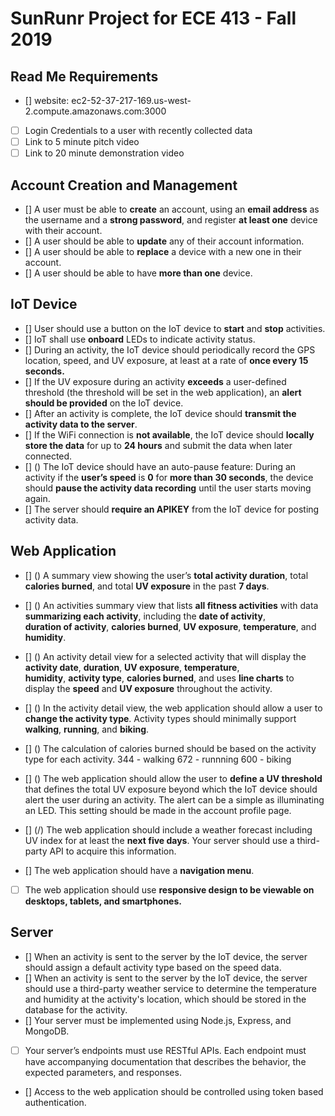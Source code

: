 # SunRunr Project for ECE 413 - Fall 2019

## Read Me Requirements
 - [] website: ec2-52-37-217-169.us-west-2.compute.amazonaws.com:3000
 - [ ] Login Credentials to a user with recently collected data
 - [ ] Link to 5 minute pitch video
 - [ ] Link to 20 minute demonstration video
## Account Creation and Management
 - [] A user must be able to **create** an account, using an **email address** as the username and a **strong password**, and register **at least one** device with their account.
 - [] A user should be able to **update** any of their account information.
 - [] A user should be able to **replace** a device with a new one in their account.
 - [] A user should be able to have **more than one** device.
## IoT Device
 - [] User should use a button on the IoT device to **start** and **stop** activities.
 - [] IoT shall use **onboard** LEDs to indicate activity status.
 - [] During an activity, the IoT device should periodically record the GPS location, speed, and UV exposure, at least at a rate of **once every 15 seconds.**
 - [] If the UV exposure during an activity **exceeds** a user-defined
       threshold (the threshold will be set in the web application), an
       **alert should be provided** on the IoT device.
 - [] After an activity is complete, the IoT device should **transmit the
       activity data to the server**.
 - [] If the WiFi connection is **not available**, the IoT device should
       **locally store the data** for up to **24 hours** and submit the data
       when later connected.
 - [] () The IoT device should have an auto-pause feature: During an
       activity if the **user’s speed** is **0** for **more than 30 seconds**, the
       device should **pause the activity data recording** until the user
       starts moving again.
 - [] The server should **require an APIKEY** from the IoT device for
       posting activity data.
## Web Application
 - [] () A summary view showing the user’s **total activity duration**, total 
       **calories burned**, and total **UV exposure** in the past **7 days**.
 - [] () An activities summary view that lists **all fitness activities** with
       data **summarizing each activity**, including the **date of activity**,  
       **duration of activity**, **calories burned**, **UV exposure**, **temperature**,
       and **humidity**.
 - [] () An activity detail view for a selected activity that will display
       the **activity date**, **duration**, **UV exposure**, **temperature**,   
       **humidity**, **activity type**, **calories burned**, and uses **line charts**
       to    display the  **speed** and **UV exposure** throughout the
       activity.
 - [] () In the activity detail view, the web application should allow a
       user to **change the activity type**. Activity types should minimally
       support **walking**, **running**, and **biking**.
 - [] () The calculation of calories burned should be based on the
       activity type for each activity.
       344 - walking
       672 - runnning
       600 - biking

 - [] () The web application should allow the user to **define a UV
       threshold** that defines the total UV exposure beyond which the IoT
       device should alert the user during an activity. The alert can be
       a simple as illuminating an LED. This setting should be made
       in the account profile page.
 - [] (/) The web application should include a weather forecast including
       UV index for at least the **next five days**. Your server should
       use a third-party API to acquire this information.
 - [] The web application should have a **navigation menu**.
 - [ ] The web application should use **responsive design to be viewable
       on desktops, tablets, and smartphones.**
## Server
 - [] When an activity is sent to the server by the IoT device, the
       server should assign a default activity type based on the speed
       data.
 - [] When an activity is sent to the server by the IoT device, the
       server should use a third-party weather service to determine the
       temperature and humidity at the activity's location, which should
       be stored in the database for the activity.
 - [] Your server must be implemented using Node.js, Express, and
       MongoDB.
 - [ ] Your server’s endpoints must use RESTful APIs. Each endpoint must
           have accompanying documentation that describes the behavior, the
           expected parameters, and responses.
 - [] Access to the web application should be controlled using token
       based authentication.

